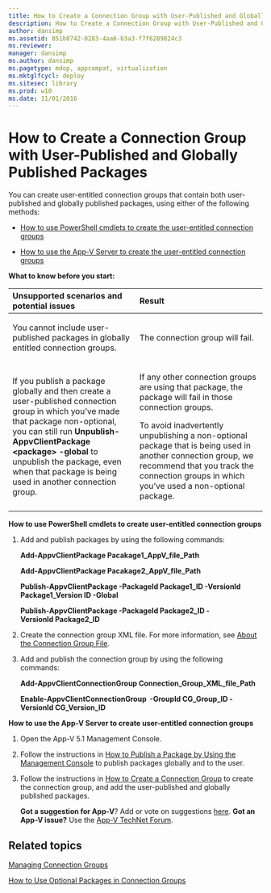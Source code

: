 ```yaml
---
title: How to Create a Connection Group with User-Published and Globally Published Packages
description: How to Create a Connection Group with User-Published and Globally Published Packages
author: dansimp
ms.assetid: 851b8742-0283-4aa6-b3a3-f7f6289824c3
ms.reviewer: 
manager: dansimp
ms.author: dansimp
ms.pagetype: mdop, appcompat, virtualization
ms.mktglfcycl: deploy
ms.sitesec: library
ms.prod: w10
ms.date: 11/01/2016
---
```



# How to Create a Connection Group with User-Published and Globally Published Packages


You can create user-entitled connection groups that contain both user-published and globally published packages, using either of the following methods:

-   [How to use PowerShell cmdlets to create the user-entitled connection groups](#bkmk-posh-userentitled-cg)

-   [How to use the App-V Server to create the user-entitled connection groups](#bkmk-appvserver-userentitled-cg)

**What to know before you start:**

<table>
<colgroup>
<col width="50%" />
<col width="50%" />
</colgroup>
<thead>
<tr class="header">
<th align="left">Unsupported scenarios and potential issues</th>
<th align="left">Result</th>
</tr>
</thead>
<tbody>
<tr class="odd">
<td align="left"><p>You cannot include user-published packages in globally entitled connection groups.</p></td>
<td align="left"><p>The connection group will fail.</p></td>
</tr>
<tr class="even">
<td align="left"><p>If you publish a package globally and then create a user-published connection group in which you’ve made that package non-optional, you can still run <strong>Unpublish-AppvClientPackage &lt;package&gt; -global</strong> to unpublish the package, even when that package is being used in another connection group.</p></td>
<td align="left"><p>If any other connection groups are using that package, the package will fail in those connection groups.</p>
<p>To avoid inadvertently unpublishing a non-optional package that is being used in another connection group, we recommend that you track the connection groups in which you’ve used a non-optional package.</p></td>
</tr>
</tbody>
</table>

<a href="" id="bkmk-posh-userentitled-cg"></a>**How to use PowerShell cmdlets to create user-entitled connection groups**

1.  Add and publish packages by using the following commands:

    **Add-AppvClientPackage Pacakage1\_AppV\_file\_Path**

    **Add-AppvClientPackage Pacakage2\_AppV\_file\_Path**

    **Publish-AppvClientPackage -PackageId Package1\_ID -VersionId Package1\_Version ID -Global**

    **Publish-AppvClientPackage -PackageId Package2\_ID -VersionId Package2\_ID**

2.  Create the connection group XML file. For more information, see [About the Connection Group File](about-the-connection-group-file51.md).

3.  Add and publish the connection group by using the following commands:

    **Add-AppvClientConnectionGroup Connection\_Group\_XML\_file\_Path**

    **Enable-AppvClientConnectionGroup  -GroupId CG\_Group\_ID -VersionId CG\_Version\_ID**

<a href="" id="bkmk-appvserver-userentitled-cg"></a>**How to use the App-V Server to create user-entitled connection groups**

1.  Open the App-V 5.1 Management Console.

2.  Follow the instructions in [How to Publish a Package by Using the Management Console](how-to-publish-a-package-by-using-the-management-console-51.md) to publish packages globally and to the user.

3.  Follow the instructions in [How to Create a Connection Group](how-to-create-a-connection-group51.md) to create the connection group, and add the user-published and globally published packages.

    **Got a suggestion for App-V**? Add or vote on suggestions [here](http://appv.uservoice.com/forums/280448-microsoft-application-virtualization). **Got an App-V issue?** Use the [App-V TechNet Forum](https://social.technet.microsoft.com/Forums/home?forum=mdopappv).

## Related topics


[Managing Connection Groups](managing-connection-groups51.md)

[How to Use Optional Packages in Connection Groups](how-to-use-optional-packages-in-connection-groups51.md)

 

 





